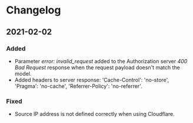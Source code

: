 # Changelog

## 2021-02-02
### Added

- Parameter *error: invalid_request* added to the Authorization server *400 Bad Request* response when the request payload doesn't match the model.
- Added headers to server response: 'Cache-Control': 'no-store', 'Pragma': 'no-cache', 'Referrer-Policy': 'no-referrer'.

### Fixed
- Source IP address is not defined correctly when using Cloudflare.
